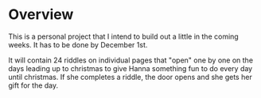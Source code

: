 # Overview

This is a personal project that I intend to build out a little in the coming weeks. It has to be done by December 1st.

It will contain 24 riddles on individual pages that "open" one by one on the days leading up to christmas to give Hanna something fun to do every day until christmas. If she completes a riddle, the door opens and she gets her gift for the day.


